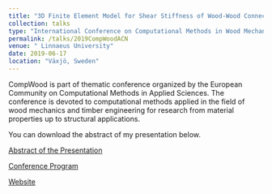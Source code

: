 ```yaml
---
title: "3D Finite Element Model for Shear Stiffness of Wood-Wood Connections for Engineered Timber Panels"
collection: talks
type: "International Conference on Computational Methods in Wood Mechanics"
permalink: /talks/2019CompWoodACN
venue: " Linnaeus University"
date: 2019-06-17
location: "Växjö, Sweden"
---
```


CompWood is part of thematic conference organized by the European Community on Computational Methods in Applied Sciences. The conference is devoted to computational methods applied in the field of wood mechanics and timber engineering for research from material properties up to structural applications.

You can download the abstract of my presentation below.

[Abstract of the Presentation](http://gamerro.github.io/files/CompWood2019ACN.pdf)

[Conference Program](http://gamerro.github.io/files/ProgramCompWood2019.pdf)

[Website](https://lnu.se/en/research/conferences/compwood2019/)
